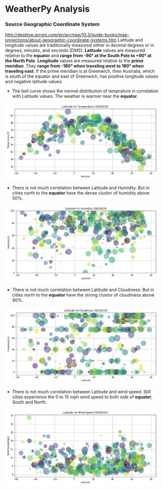 # WeatherPy Analysis
### Source Geographic Coordinate System

http://desktop.arcgis.com/en/arcmap/10.3/guide-books/map-projections/about-geographic-coordinate-systems.htm
Latitude and longitude values are traditionally measured either in decimal degrees or in degrees, minutes, and seconds (DMS). **Latitude** values are measured relative to the **equator** and **range from -90° at the South Pole to +90° at the North Pole**. **Longitude** values are measured relative to the **prime meridian**. They **range from -180° when traveling west to 180° when traveling east**. If the prime meridian is at Greenwich, then Australia, which is south of the equator and east of Greenwich, has positive longitude values and negative latitude values.

* The bell curve shows the normal distribution of temprature in correlation with Latitude values. The weather is warmer near the **equator**.

![LatVsTemp](Output/LatVsTemp.png)

* There is not much correlation between Latitude and Humidity. But in cities north to the **equator** have the dense clustor of humidity above 50%.

![LatVsHumidity](Output/LatVsHumidity.png)

* There is not much correlation between Latitude and Cloudiness. But in cities north to the **equator** have the strong clustor of cloudiness above 80%.

![LatVsCloudiness](Output/LatVsCloudiness.png)

* There is not much correlation between Latitude and wind speed. Still cities experience the 0 to 15 mph wind speed to both side of **equator**, South and North.

![LatVsCloudiness](Output/LatVsWindSpeed.png)